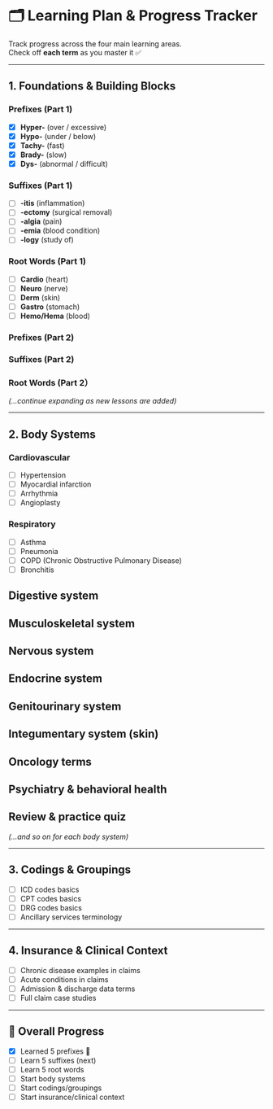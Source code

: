 # 🗂 Learning Plan & Progress Tracker

Track progress across the four main learning areas.  
Check off **each term** as you master it ✅  

---

## 1. Foundations & Building Blocks

### Prefixes (Part 1)
- [x] **Hyper-** (over / excessive)  
- [x] **Hypo-** (under / below)  
- [x] **Tachy-** (fast)  
- [x] **Brady-** (slow)  
- [x] **Dys-** (abnormal / difficult)  

### Suffixes (Part 1)
- [ ] **-itis** (inflammation)  
- [ ] **-ectomy** (surgical removal)  
- [ ] **-algia** (pain)  
- [ ] **-emia** (blood condition)  
- [ ] **-logy** (study of)  

### Root Words (Part 1)
- [ ] **Cardio** (heart)  
- [ ] **Neuro** (nerve)  
- [ ] **Derm** (skin)  
- [ ] **Gastro** (stomach)  
- [ ] **Hemo/Hema** (blood)  

### Prefixes (Part 2)

### Suffixes (Part 2)

### Root Words (Part 2） 

*(…continue expanding as new lessons are added)*  

---

## 2. Body Systems
### Cardiovascular
- [ ] Hypertension  
- [ ] Myocardial infarction  
- [ ] Arrhythmia  
- [ ] Angioplasty  

### Respiratory
- [ ] Asthma  
- [ ] Pneumonia  
- [ ] COPD (Chronic Obstructive Pulmonary Disease)  
- [ ] Bronchitis  

## Digestive system
## Musculoskeletal system
## Nervous system
## Endocrine system
## Genitourinary system
## Integumentary system (skin)
## Oncology terms
## Psychiatry & behavioral health
## Review & practice quiz

*(…and so on for each body system)*  

---

## 3. Codings & Groupings
- [ ] ICD codes basics  
- [ ] CPT codes basics  
- [ ] DRG codes basics  
- [ ] Ancillary services terminology  

---

## 4. Insurance & Clinical Context
- [ ] Chronic disease examples in claims  
- [ ] Acute conditions in claims  
- [ ] Admission & discharge data terms  
- [ ] Full claim case studies  

---

## 🚀 Overall Progress
- [x] Learned 5 prefixes 🎉  
- [ ] Learn 5 suffixes (next)  
- [ ] Learn 5 root words  
- [ ] Start body systems  
- [ ] Start codings/groupings  
- [ ] Start insurance/clinical context  
